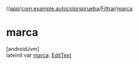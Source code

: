 //[app](../../../index.md)/[com.example.autocolorsprueba](../index.md)/[Filtrar](index.md)/[marca](marca.md)

# marca

[androidJvm]\
lateinit var [marca](marca.md): [EditText](https://developer.android.com/reference/kotlin/android/widget/EditText.html)
